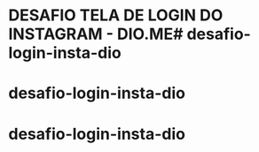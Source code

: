 # DESAFIO TELA DE LOGIN DO INSTAGRAM - DIO.ME# desafio-login-insta-dio
# desafio-login-insta-dio
# desafio-login-insta-dio
